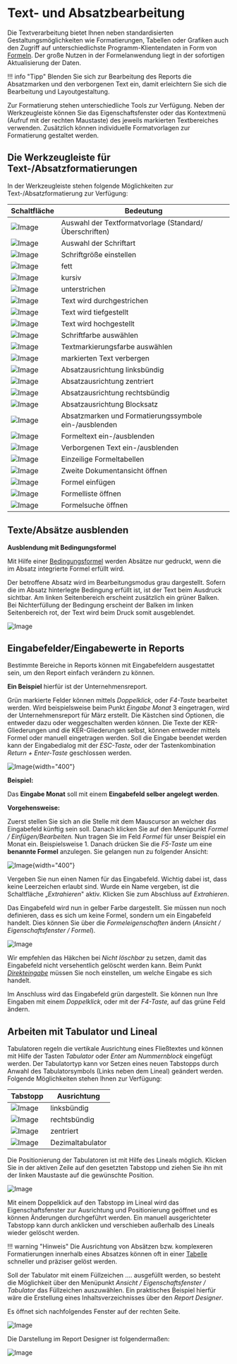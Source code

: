 # Text- und Absatzbearbeitung

Die Textverarbeitung bietet Ihnen neben standardisierten Gestaltungsmöglichkeiten wie Formatierungen, Tabellen oder Grafiken auch den Zugriff auf unterschiedlichste Programm-Klientendaten in Form von [Formeln](../Formeln/Einfuegen_und_Bearbeiten_von_Formeln.md). Der große Nutzen in der Formelanwendung liegt in der sofortigen Aktualisierung der Daten.

!!! info "Tipp"
    Blenden Sie sich zur Bearbeitung des Reports die Absatzmarken und den verborgenen Text ein, damit erleichtern Sie sich die Bearbeitung und Layoutgestaltung.

Zur Formatierung stehen unterschiedliche Tools zur Verfügung. Neben der Werkzeugleiste können Sie das Eigenschaftsfenster oder das Kontextmenü (Aufruf mit der rechten Maustaste) des jeweils markierten Textbereiches verwenden. Zusätzlich können individuelle Formatvorlagen zur Formatierung gestaltet werden.

## Die Werkzeugleiste für Text-/Absatzformatierungen

In der Werkzeugleiste stehen folgende Möglichkeiten zur Text-/Absatzformatierung zur Verfügung:

| Schaltfläche              | Bedeutung                                              |
| ------------------------- | ------------------------------------------------------ |
| ![Image](img/image19.png) | Auswahl der Textformatvorlage (Standard/Überschriften) |
| ![Image](img/image20.png) | Auswahl der Schriftart                                 |
| ![Image](img/image21.png) | Schriftgröße einstellen                                |
| ![Image](img/image22.png) | fett                                                   |
| ![Image](img/image23.png) | kursiv                                                 |
| ![Image](img/image24.png) | unterstrichen                                          |
| ![Image](img/image25.png) | Text wird durchgestrichen                              |
| ![Image](img/image26.png) | Text wird tiefgestellt                                 |
| ![Image](img/image27.png) | Text wird hochgestellt                                 |
| ![Image](img/image28.png) | Schriftfarbe auswählen                                 |
| ![Image](img/image29.png) | Textmarkierungsfarbe auswählen                         |
| ![Image](img/image30.png) | markierten Text verbergen                              |
| ![Image](img/image31.png) | Absatzausrichtung linksbündig                          |
| ![Image](img/image32.png) | Absatzausrichtung zentriert                            |
| ![Image](img/image33.png) | Absatzausrichtung rechtsbündig                         |
| ![Image](img/image34.png) | Absatzausrichtung Blocksatz                            |
| ![Image](img/image35.png) | Absatzmarken und Formatierungssymbole ein-/ausblenden  |
| ![Image](img/image36.png) | Formeltext ein-/ausblenden                             |
| ![Image](img/image37.png) | Verborgenen Text ein-/ausblenden                       |
| ![Image](img/image38.png) | Einzeilige Formeltabellen                              |
| ![Image](img/image39.png) | Zweite Dokumentansicht öffnen                          |
| ![Image](img/image40.png) | Formel einfügen                                        |
| ![Image](img/image41.png) | Formelliste öffnen                                     |
| ![Image](img/image42.png) | Formelsuche öffnen                                     |

## Texte/Absätze ausblenden

**Ausblendung mit Bedingungsformel**

Mit Hilfe einer [Bedingungsformel](../Formeln/Einfuegen_und_Bearbeiten_von_Formeln.md) werden Absätze nur gedruckt, wenn die im Absatz integrierte Formel erfüllt wird.

Der betroffene Absatz wird im Bearbeitungsmodus grau dargestellt. Sofern die im Absatz hinterlegte Bedingung erfüllt ist, ist der Text beim Ausdruck sichtbar. Am linken Seitenbereich erscheint zusätzlich ein grüner Balken. Bei Nichterfüllung der Bedingung erscheint der Balken im linken Seitenbereich rot, der Text wird beim Druck somit ausgeblendet.

![Image](img/image43.png)

## Eingabefelder/Eingabewerte in Reports

Bestimmte Bereiche in Reports können mit Eingabefeldern ausgestattet sein, um den Report einfach verändern zu können.

**Ein Beispiel** hierfür ist der Unternehmensreport.

Grün markierte Felder können mittels *Doppelklick*, oder *F4-Taste* bearbeitet werden. Wird beispielsweise beim Punkt *Eingabe Monat* 3 eingetragen, wird der Unternehmensreport für März erstellt. Die Kästchen sind Optionen, die entweder dazu oder weggeschalten werden können. Die Texte der KER-Gliederungen und die KER-Gliederungen selbst, können entweder mittels Formel oder manuell eingetragen werden. Soll die Eingabe beendet werden kann der Eingabedialog mit der *ESC-Taste*, oder der Tastenkombination *Return + Enter-Taste* geschlossen werden.

![Image](img/image44.png){width="400"}

**Beispiel:**

Das **Eingabe Monat** soll mit einem **Eingabefeld selber angelegt werden**.

**Vorgehensweise:**

Zuerst stellen Sie sich an die Stelle mit dem Mauscursor an welcher das Eingabefeld künftig sein soll. Danach klicken Sie auf den Menüpunkt *Formel / Einfügen/Bearbeiten.* Nun tragen Sie im Feld *Formel* für unser Beispiel ein Monat ein. Beispielsweise 1. Danach drücken Sie die *F5-Taste* um eine **benannte Formel** anzulegen. Sie gelangen nun zu folgender Ansicht:

![Image](img/image45.png){width="400"}

Vergeben Sie nun einen Namen für das Eingabefeld. Wichtig dabei ist, dass keine Leerzeichen erlaubt sind. Wurde ein Name vergeben, ist die Schaltfläche „*Extrahieren*" aktiv. Klicken Sie zum Abschluss auf *Extrahieren*.

Das Eingabefeld wird nun in gelber Farbe dargestellt. Sie müssen nun noch definieren, dass es sich um keine Formel, sondern um ein Eingabefeld handelt. Dies können Sie über die *Formeleigenschaften* ändern (*Ansicht / Eigenschaftsfenster / Formel*).

![Image](img/image46.png)

Wir empfehlen das Häkchen bei *Nicht löschbar* zu setzen, damit das Eingabefeld nicht versehentlich gelöscht werden kann. Beim Punkt [*Direkteingabe*](../Eigenschaftsfenster/Formel.md) müssen Sie noch einstellen, um welche Eingabe es sich handelt.

Im Anschluss wird das Eingabefeld grün dargestellt. Sie können nun Ihre Eingaben mit einem *Doppelklick*, oder mit der *F4-Taste,* auf das grüne Feld ändern.

## Arbeiten mit Tabulator und Lineal

Tabulatoren regeln die vertikale Ausrichtung eines Fließtextes und können mit Hilfe der Tasten *Tabulator* oder *Enter* am *Nummernblock* eingefügt werden. Der Tabulatortyp kann vor Setzen eines neuen Tabstopps durch Anwahl des Tabulatorsymbols (Links neben dem Lineal) geändert werden. Folgende Möglichkeiten stehen Ihnen zur Verfügung:

| Tabstopp                  | Ausrichtung      |
| ------------------------- | ---------------- |
| ![Image](img/image47.png) | linksbündig      |
| ![Image](img/image48.png) | rechtsbündig     |
| ![Image](img/image49.png) | zentriert        |
| ![Image](img/image50.png) | Dezimaltabulator |

Die Positionierung der Tabulatoren ist mit Hilfe des Lineals möglich. Klicken Sie in der aktiven Zeile auf den gesetzten Tabstopp und ziehen Sie ihn mit der linken Maustaste auf die gewünschte Position.

![Image](img/image51.png)

Mit einem Doppelklick auf den Tabstopp im Lineal wird das Eigenschaftsfenster zur Ausrichtung und Positionierung geöffnet und es können Änderungen durchgeführt werden. Ein manuell ausgerichteter Tabstopp kann durch anklicken und verschieben außerhalb des Lineals wieder gelöscht werden.

!!! warning "Hinweis"
    Die Ausrichtung von Absätzen bzw. komplexeren Formatierungen innerhalb eines Absatzes können oft in einer [Tabelle](../Tabelle.md) schneller und präziser gelöst werden.

Soll der Tabulator mit einem Füllzeichen .... ausgefüllt werden, so besteht die Möglichkeit über den Menüpunkt *Ansicht / Eigenschaftsfenster / Tabulator* das Füllzeichen auszuwählen. Ein praktisches Beispiel hierfür wäre die Erstellung eines Inhaltsverzeichnisses über den *Report Designer*.

Es öffnet sich nachfolgendes Fenster auf der rechten Seite.

![Image](img/image52.png)

Die Darstellung im Report Designer ist folgendermaßen:

![Image](img/image53.png)